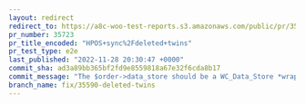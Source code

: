 ```yaml
---
layout: redirect
redirect_to: https://a8c-woo-test-reports.s3.amazonaws.com/public/pr/35723/e2e/index.html
pr_number: 35723
pr_title_encoded: "HPOS+sync%2Fdeleted+twins"
pr_test_type: e2e
last_published: "2022-11-28 20:30:47 +0000"
commit_sha: ad3a89bb365bf2fd9e8559818a67e32f6cda8b17
commit_message: "The $order->data_store should be a WC_Data_Store *wrapping* the concr…"
branch_name: fix/35590-deleted-twins
---
```

